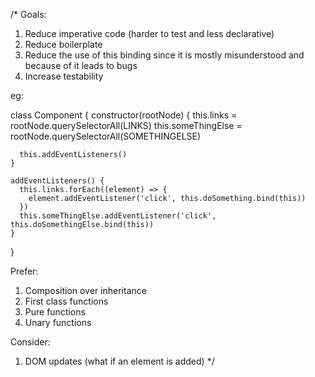 /*
  Goals:
  1) Reduce imperative code (harder to test and less declarative)
  2) Reduce boilerplate
  3) Reduce the use of this binding since it is mostly misunderstood and because of it leads to bugs
  4) Increase testability

  eg:

  class Component {
    constructor(rootNode) {
      this.links = rootNode.querySelectorAll(LINKS)
      this.someThingElse = rootNode.querySelectorAll(SOMETHINGELSE)

      this.addEventListeners()
    }

    addEventListeners() {
      this.links.forEach((element) => {
        element.addEventListener('click', this.doSomething.bind(this))
      })
      this.someThingElse.addEventListener('click', this.doSomethingElse.bind(this))
    }
  }

  Prefer:
  1) Composition over inheritance
  2) First class functions
  3) Pure functions
  4) Unary functions

  Consider:
  1) DOM updates (what if an element is added)
*/